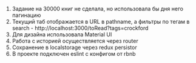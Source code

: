1. Задание на 30000 книг не сделала, но использовала бы дня него пагинацию
2. Текущий таб отображается в URL в pathname, а фильтры по тегам в search - http://localhost:3000/toRead?tags=crockford
3. Для дизайна использовала Material UI
4. Работа с историей осуществляется через router
5. Сохранение в localstorage через redux persistor
6. В проекте подключен eslint с конфигом от rbnb
